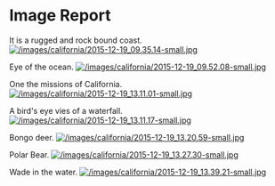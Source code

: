 # Image Report
It is a rugged and rock bound coast.
[![/images/california/2015-12-19_09.35.14-small.jpg](/images/california/2015-12-19_09.35.14-small.jpg)](/images/california/2015-12-19_09.35.14.jpg)

Eye of the ocean.
[![/images/california/2015-12-19_09.52.08-small.jpg](/images/california/2015-12-19_09.52.08-small.jpg)](/images/california/2015-12-19_09.52.08.jpg)


One the missions of California.
[![/images/california/2015-12-19_13.11.01-small.jpg](/images/california/2015-12-19_13.11.01-small.jpg)](/images/california/2015-12-19_13.11.01.jpg)

A bird's eye vies of a waterfall.
[![/images/california/2015-12-19_13.11.17-small.jpg](/images/california/2015-12-19_13.11.17-small.jpg)](/images/california/2015-12-19_13.11.17.jpg)

Bongo deer.
[![/images/california/2015-12-19_13.20.59-small.jpg](/images/california/2015-12-19_13.20.59-small.jpg)](/images/california/2015-12-19_13.20.59.jpg)

Polar Bear.
[![/images/california/2015-12-19_13.27.30-small.jpg](/images/california/2015-12-19_13.27.30-small.jpg)](/images/california/2015-12-19_13.27.30.jpg)

Wade in the water.
[![/images/california/2015-12-19_13.39.21-small.jpg](/images/california/2015-12-19_13.39.21-small.jpg)](/images/california/2015-12-19_13.39.21l.jpg)


